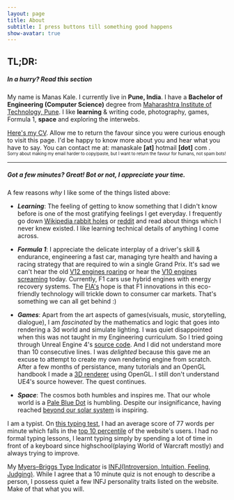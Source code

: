 ```yaml
---
layout: page
title: About
subtitle: I press buttons till something good happens 
show-avatar: true
---
```


## TL;DR: 
##### In a hurry? Read this section

My name is Manas Kale. I currently live in **Pune, India**. I have a **Bachelor of Engineering (Computer Science)** degree from [Maharashtra Institute of Technology, Pune](http://www.mitpune.com/). I like **learning** & writing code, photography, games, Formula 1, **space** and exploring the interwebs. 

<!-- TODO update CV -->
[Here's my CV](/3drenderer.md). Allow me to return the favour since you were curious enough to visit this page. I'd be happy to know more about you and hear what you have to say. You can contact me at: manaskale **[at]** hotmail **[dot]** com .<br>
<sub><sup>Sorry about making my email harder to copy/paste, but I want to return the favour for humans, not spam bots! </sup></sub>

---
##### Got a few minutes? Great! Bot or not, I appreciate your time.
A few reasons _why_ I like some of the things listed above:
* ***Learning***:  The feeling of getting to know something that I didn't know before is one of the most gratifying feelings I get everyday. I frequently go down [Wikipedia rabbit holes](https://en.wikipedia.org/wiki/Wiki_rabbit_hole) or [reddit](https://www.reddit.com/) and read about things which I never knew existed. I like learning technical details of anything I come across.

* ***Formula 1***: I appreciate the delicate interplay of a driver's skill & endurance, engineering a fast car, managing tyre health and having a racing strategy that are required to win a single Grand Prix. It's sad we can't hear the old [V12 engines roaring](https://www.youtube.com/watch?v=kNjDwoEnXqE)  or hear the [V10 engines screaming](https://www.youtube.com/watch?v=ywPoevd1t2g) today. Currently, F1 cars use hybrid engines with energy recovery systems. The [FIA's](https://en.wikipedia.org/wiki/F%C3%A9d%C3%A9ration_Internationale_de_l'Automobile) hope is that F1 innovations in this eco-friendly technology will trickle down to consumer car markets. That's something we can all get behind :)

<!-- TODO blog post about engine -->
* ***Games***: Apart from the art aspects of games(visuals, music, storytelling, dialogue), I am _fascinated_ by the mathematics and logic that goes into rendering a 3d world and simulate lighting. I was quiet disappointed when this was not taught in my Engineering curriculum. So I tried going through Unreal Engine 4's [source code](https://github.com/EpicGames/UnrealEngine). And I did not understand more than 10 consecutive lines. I was _delighted_ because this gave me an excuse to attempt to create my own rendering engine from scratch. After a few months of persistance, many tutorials and an OpenGL handbook I made a [3D renderer](3drenderer.md) using OpenGL. I still don't understand UE4's source however. The quest continues.

* ***Space***: The cosmos both humbles and inspires me. That our whole world is a [Pale Blue Dot](https://en.wikipedia.org/wiki/Pale_Blue_Dot) is humbling. Despite our insignificance, having reached [beyond our solar system](https://en.wikipedia.org/wiki/Voyager_1) is inspiring. 

I am a typist. On [this typing test](https://10fastfingers.com/typing-test/english), I had an average score of 77 words per minute which falls in the [top 10 percentile](img/typing.png) of the website's users. I had no formal typing lessons, I learnt typing simply by spending a lot of time in front of a keyboard since highschool(playing World of Warcraft mostly) and always trying to improve.

My [Myers–Briggs Type Indicator](https://en.wikipedia.org/wiki/Myers%E2%80%93Briggs_Type_Indicator) is [INFJ(Introversion, Intuition, Feeling, Judging)](https://www.16personalities.com/infj-strengths-and-weaknesses). While I agree that a 10 minute quiz is not enough to describe a person, I possess quiet a few INFJ personality traits listed on the website. Make of that what you will.  